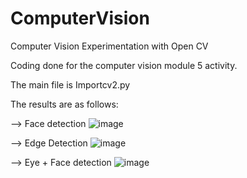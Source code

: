 # ComputerVision
Computer Vision Experimentation with Open CV

Coding done for the computer vision module 5 activity.

The main file is Importcv2.py

The results are as follows:

--> Face detection
![image](https://github.com/nabila-nazzy/ComputerVision/assets/85333347/7ecbfe0f-06af-4e03-a8fc-4afbcac820f1)

--> Edge Detection
![image](https://github.com/nabila-nazzy/ComputerVision/assets/85333347/ccfe6808-8547-4e62-b3de-31d3bfdd64d9)

--> Eye + Face detection
![image](https://github.com/nabila-nazzy/ComputerVision/assets/85333347/c16a425c-4b59-47f6-bd8f-c866e1891816)


